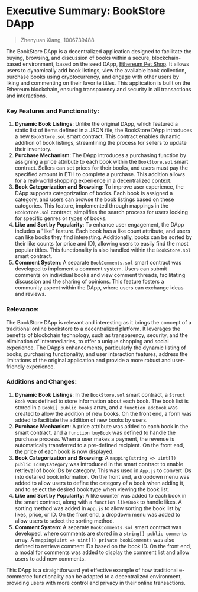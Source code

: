 # Executive Summary: BookStore DApp

> Zhenyuan Xiang, 1006739488

The BookStore DApp is a decentralized application designed to facilitate the buying, browsing, and discussion of books within a secure, blockchain-based environment, based on the seed DApp, [Ethereum Pet Shop](https://archive.trufflesuite.com/guides/pet-shop/). It allows users to dynamically add book listings, view the available book collection, purchase books using cryptocurrency, and engage with other users by liking and commenting on their favorite titles. This application is built on the Ethereum blockchain, ensuring transparency and security in all transactions and interactions.

### Key Features and Functionality:

1. **Dynamic Book Listings**: Unlike the original DApp, which featured a static list of items defined in a JSON file, the BookStore DApp introduces a new `BookStore.sol` smart contract. This contract enables dynamic addition of book listings, streamlining the process for sellers to update their inventory.
2. **Purchase Mechanism**: The DApp introduces a purchasing function by assigning a price attribute to each book within the `BookStore.sol` smart contract. Sellers can set prices for their books, and users must pay the specified amount in ETH to complete a purchase. This addition allows for a real-world shopping experience in a decentralized context.
3. **Book Categorization and Browsing**: To improve user experience, the DApp supports categorization of books. Each book is assigned a category, and users can browse the book listings based on these categories. This feature, implemented through mappings in the `BookStore.sol` contract, simplifies the search process for users looking for specific genres or types of books.
4. **Like and Sort by Popularity**: To enhance user engagement, the DApp includes a "like" feature. Each book has a like count attribute, and users can like books they find interesting. Additionally, books can be sorted by their like counts (or price and ID), allowing users to easily find the most popular titles. This functionality is also handled within the `BookStore.sol` smart contract.
5. **Comment System**: A separate `BookComments.sol` smart contract was developed to implement a comment system. Users can submit comments on individual books and view comment threads, facilitating discussion and the sharing of opinions. This feature fosters a community aspect within the DApp, where users can exchange ideas and reviews.

### Relevance:

The BookStore DApp is relevant and interesting as it brings the concept of a traditional online bookstore to a decentralized platform. It leverages the benefits of blockchain technology, such as transparency, security, and the elimination of intermediaries, to offer a unique shopping and social experience. The DApp’s enhancements, particularly the dynamic listing of books, purchasing functionality, and user interaction features, address the limitations of the original application and provide a more robust and user-friendly experience.

### Additions and Changes:

1. **Dynamic Book Listings**: In the `BookStore.sol` smart contract, a `Struct Book` was defined to store information about each book. The book list is stored in a `Book[] public books` array, and a `function addBook` was created to allow the addition of new books. On the front end, a form was added to facilitate the addition of new books by users.
2. **Purchase Mechanism**: A price attribute was added to each book in the smart contract, and a `function buyBook` was defined to handle the purchase process. When a user makes a payment, the revenue is automatically transferred to a pre-defined recipient. On the front end, the price of each book is now displayed.
3. **Book Categorization and Browsing**: A `mapping(string => uint[]) public IdsByCategory` was introduced in the smart contract to enable retrieval of book IDs by category. This was used in `App.js` to convert IDs into detailed book information. On the front end, a dropdown menu was added to allow users to define the category of a book when adding it, and to select the desired book type when viewing the book list.
4. **Like and Sort by Popularity**: A like counter was added to each book in the smart contract, along with a `function likeBook` to handle likes. A sorting method was added in `App.js` to allow sorting the book list by likes, price, or ID. On the front end, a dropdown menu was added to allow users to select the sorting method.
5. **Comment System**: A separate `BookComments.sol` smart contract was developed, where comments are stored in a `string[] public comments` array. A `mapping(uint => uint[]) private bookComments` was also defined to retrieve comment IDs based on the book ID. On the front end, a modal for comments was added to display the comment list and allow users to add new comments.

This DApp is a straightforward yet effective example of how traditional e-commerce functionality can be adapted to a decentralized environment, providing users with more control and privacy in their online transactions.